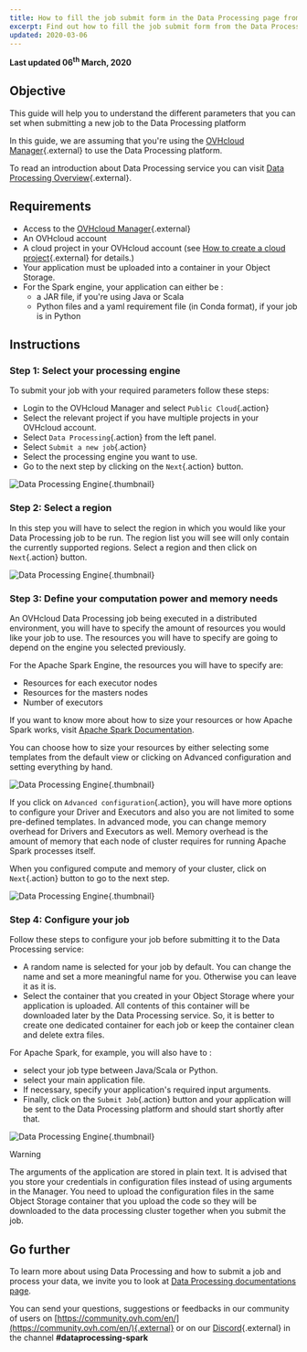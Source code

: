```yaml
---
title: How to fill the job submit form in the Data Processing page from the OVHcloud Manager
excerpt: Find out how to fill the job submit form from the Data Processing page in the OVHcloud Manager
updated: 2020-03-06
---
```


**Last updated 06<sup>th</sup> March, 2020**

## Objective

This guide will help you to understand the different parameters that you can set when submitting a new job to the Data Processing platform

In this guide, we are assuming that you're using the [OVHcloud Manager](https://ca.ovh.com/auth/?action=gotomanager&from=https://www.ovh.com.au/&ovhSubsidiary=au){.external} to use the Data Processing platform. 

To read an introduction about Data Processing service you can visit [Data Processing Overview](/pages/platform/data-processing/00_CONCEPTS_Overview){.external}.

## Requirements 

- Access to the [OVHcloud Manager](https://ca.ovh.com/auth/?action=gotomanager&from=https://www.ovh.com.au/&ovhSubsidiary=au){.external}
- An OVHcloud account 
- A cloud project in your OVHcloud account (see [How to create a cloud project](/pages/platform/public-cloud/create_a_public_cloud_project){.external} for details.)
- Your application must be uploaded into a container in your Object Storage.
- For the Spark engine, your application can either be :
  - a JAR file, if you're using Java or Scala
  - Python files and a yaml requirement file (in Conda format), if your job is in Python

## Instructions

### Step 1: Select your processing engine

To submit your job with your required parameters follow these steps: 

- Login to the OVHcloud Manager and select `Public Cloud`{.action}
- Select the relevant project if you have multiple projects in your OVHcloud account.
- Select `Data Processing`{.action} from the left panel. 
- Select `Submit a new job`{.action}
- Select the processing engine you want to use. 
- Go to the next step by clicking on the `Next`{.action} button.

![Data Processing Engine](images/engine.png){.thumbnail}

### Step 2: Select a region

In this step you will have to select the region in which you would like your Data Processing job to be run. The region list you will see will only contain the currently supported regions. Select a region and then click on `Next`{.action} button.

![Data Processing Engine](images/region.png){.thumbnail}

### Step 3: Define your computation power and memory needs

An OVHcloud Data Processing job being executed in a distributed environment, you will have to specify the amount of resources you would like your job to use. The resources you will have to specify are going to depend on the engine you selected previously.

For the Apache Spark Engine, the resources you will have to specify are:

- Resources for each executor nodes
- Resources for the masters nodes
- Number of executors

If you want to know more about how to size your resources or how Apache Spark works, visit [Apache Spark Documentation](http://spark.apache.org/docs/latest/).

You can choose how to size your resources by either selecting some templates from the default view or clicking on Advanced configuration and setting everything by hand.

![Data Processing Engine](images/cpuram.png){.thumbnail}

If you click on `Advanced configuration`{.action}, you will have more options to configure your Driver and Executors and also you are not limited to some pre-defined templates. In advanced mode, you can change memory overhead for Drivers and Executors as well. Memory overhead is the amount of memory that each node of cluster requires for running Apache Spark processes itself. 

When you configured compute and memory of your cluster, click on `Next`{.action} button to go to the next step. 

![Data Processing Engine](images/advanced.png){.thumbnail}

### Step 4: Configure your job 

Follow these steps to configure your job before submitting it to the Data Processing service: 

- A random name is selected for your job by default. You can change the name and set a more meaningful name for you. Otherwise you can leave it as it is. 
- Select the container that you created in your Object Storage where your application is uploaded. All contents of this container will be downloaded later by the Data Processing service. So, it is better to create one dedicated container for each job or keep the container clean and delete extra files. 

For Apache Spark, for example, you will also have to :

- select your job type between Java/Scala or Python.
- select your main application file.
- If necessary, specify your application's required input arguments.
- Finally, click on the `Submit Job`{.action} button and your application will be sent to the Data Processing platform and should start shortly after that.

![Data Processing Engine](images/configure.png){.thumbnail}

> [!warning]
> The arguments of the application are stored in plain text. It is advised that you store your credentials in configuration files instead of using arguments in the Manager. You need to upload the configuration files in the same Object Storage container that you upload the code so they will be downloaded to the data processing cluster together when you submit the job. 


## Go further

To learn more about using Data Processing and how to submit a job and process your data, we invite you to look at [Data Processing documentations page](/au/en/data-processing/).

You can send your questions, suggestions or feedbacks in our community of users on [https://community.ovh.com/en/](https://community.ovh.com/en/){.external} or on our [Discord](https://discord.gg/VVvZg8NCQM){.external} in the channel **#dataprocessing-spark**
